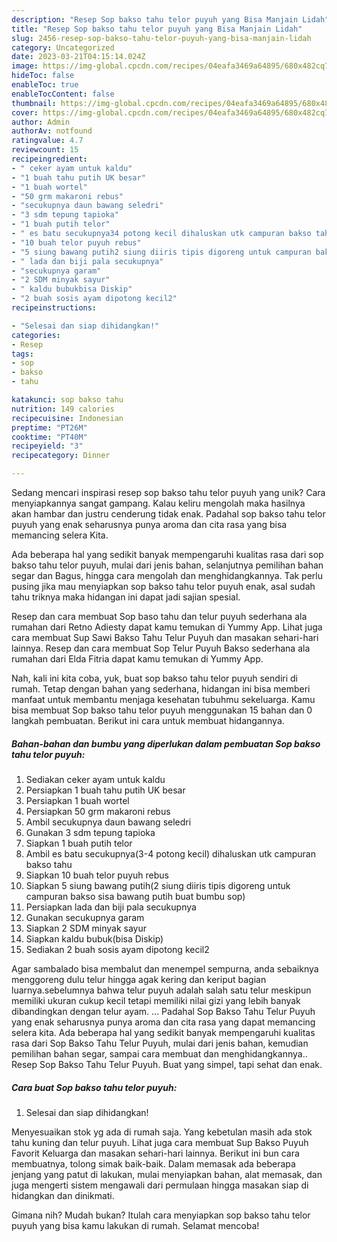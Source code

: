 ```yaml
---
description: "Resep Sop bakso tahu telor puyuh yang Bisa Manjain Lidah"
title: "Resep Sop bakso tahu telor puyuh yang Bisa Manjain Lidah"
slug: 2456-resep-sop-bakso-tahu-telor-puyuh-yang-bisa-manjain-lidah
category: Uncategorized
date: 2023-03-21T04:15:14.024Z
image: https://img-global.cpcdn.com/recipes/04eafa3469a64895/680x482cq70/sop-bakso-tahu-telor-puyuh-foto-resep-utama.jpg
hideToc: false
enableToc: true
enableTocContent: false
thumbnail: https://img-global.cpcdn.com/recipes/04eafa3469a64895/680x482cq70/sop-bakso-tahu-telor-puyuh-foto-resep-utama.jpg
cover: https://img-global.cpcdn.com/recipes/04eafa3469a64895/680x482cq70/sop-bakso-tahu-telor-puyuh-foto-resep-utama.jpg
author: Admin
authorAv: notfound
ratingvalue: 4.7
reviewcount: 15
recipeingredient:
- " ceker ayam untuk kaldu"
- "1 buah tahu putih UK besar"
- "1 buah wortel"
- "50 grm makaroni rebus"
- "secukupnya daun bawang seledri"
- "3 sdm tepung tapioka"
- "1 buah putih telor"
- " es batu secukupnya34 potong kecil dihaluskan utk campuran bakso tahu"
- "10 buah telor puyuh rebus"
- "5 siung bawang putih2 siung diiris tipis digoreng untuk campuran bakso sisa bawang putih buat bumbu sop"
- " lada dan biji pala secukupnya"
- "secukupnya garam"
- "2 SDM minyak sayur"
- " kaldu bubukbisa Diskip"
- "2 buah sosis ayam dipotong kecil2"
recipeinstructions:

- "Selesai dan siap dihidangkan!"
categories:
- Resep
tags:
- sop
- bakso
- tahu

katakunci: sop bakso tahu 
nutrition: 149 calories
recipecuisine: Indonesian
preptime: "PT26M"
cooktime: "PT40M"
recipeyield: "3"
recipecategory: Dinner

---
```





Sedang mencari inspirasi resep sop bakso tahu telor puyuh yang unik? Cara menyiapkannya sangat gampang. Kalau keliru mengolah maka hasilnya akan hambar dan justru cenderung tidak enak. Padahal sop bakso tahu telor puyuh yang enak seharusnya punya aroma dan cita rasa yang bisa memancing selera Kita.





Ada beberapa hal yang sedikit banyak mempengaruhi kualitas rasa dari sop bakso tahu telor puyuh, mulai dari jenis bahan, selanjutnya pemilihan bahan segar dan Bagus, hingga cara mengolah dan menghidangkannya. Tak perlu pusing jika mau menyiapkan sop bakso tahu telor puyuh enak,      asal sudah tahu triknya maka hidangan ini dapat jadi sajian spesial.














Resep dan cara membuat Sop baso tahu dan telur puyuh sederhana ala rumahan dari Retno Adiesty dapat kamu temukan di Yummy App. Lihat juga cara membuat Sup Sawi Bakso Tahu Telur Puyuh dan masakan sehari-hari lainnya. Resep dan cara membuat Sop Telur Puyuh Bakso sederhana ala rumahan dari Elda Fitria dapat kamu temukan di Yummy App.






Nah, kali ini kita coba, yuk, buat sop bakso tahu telor puyuh sendiri di rumah. Tetap dengan bahan yang sederhana, hidangan ini bisa memberi manfaat untuk membantu menjaga kesehatan tubuhmu sekeluarga. Kamu bisa membuat Sop bakso tahu telor puyuh menggunakan 15 bahan dan 0 langkah pembuatan. Berikut ini cara untuk membuat hidangannya.

<!--inarticleads1-->

##### Bahan-bahan dan bumbu yang diperlukan dalam pembuatan Sop bakso tahu telor puyuh:

1. Sediakan  ceker ayam untuk kaldu
1. Persiapkan 1 buah tahu putih UK besar
1. Persiapkan 1 buah wortel
1. Persiapkan 50 grm makaroni rebus
1. Ambil secukupnya daun bawang seledri
1. Gunakan 3 sdm tepung tapioka
1. Siapkan 1 buah putih telor
1. Ambil  es batu secukupnya(3-4 potong kecil) dihaluskan utk campuran bakso tahu
1. Siapkan 10 buah telor puyuh rebus
1. Siapkan 5 siung bawang putih(2 siung diiris tipis digoreng untuk campuran bakso sisa bawang putih buat bumbu sop)
1. Persiapkan  lada dan biji pala secukupnya
1. Gunakan secukupnya garam
1. Siapkan 2 SDM minyak sayur
1. Siapkan  kaldu bubuk(bisa Diskip)
1. Sediakan 2 buah sosis ayam dipotong kecil2


Agar sambalado bisa membalut dan menempel sempurna, anda sebaiknya menggoreng dulu telur hingga agak kering dan keriput bagian luarnya.sebelumnya bahwa telur puyuh adalah salah satu telur meskipun memiliki ukuran cukup kecil tetapi memiliki nilai gizi yang lebih banyak dibandingkan dengan telur ayam. … Padahal Sop Bakso Tahu Telur Puyuh yang enak seharusnya punya aroma dan cita rasa yang dapat memancing selera kita. Ada beberapa hal yang sedikit banyak mempengaruhi kualitas rasa dari Sop Bakso Tahu Telur Puyuh, mulai dari jenis bahan, kemudian pemilihan bahan segar, sampai cara membuat dan menghidangkannya.. Resep Sop Bakso Tahu Telur Puyuh. Buat yang simpel, tapi sehat dan enak. 

<!--inarticleads2-->

##### Cara buat Sop bakso tahu telor puyuh:


1. Selesai dan siap dihidangkan!

Menyesuaikan stok yg ada di rumah saja. Yang kebetulan masih ada stok tahu kuning dan telur puyuh. Lihat juga cara membuat Sup Bakso Puyuh Favorit Keluarga dan masakan sehari-hari lainnya. Berikut ini bun cara membuatnya, tolong simak baik-baik. Dalam memasak ada beberapa jenjang yang patut di lakukan, mulai menyiapkan bahan, alat memasak, dan juga mengerti sistem mengawali dari permulaan hingga masakan siap di hidangkan dan dinikmati. 

Gimana nih? Mudah bukan? Itulah cara menyiapkan sop bakso tahu telor puyuh yang bisa kamu lakukan di rumah. Selamat mencoba!
